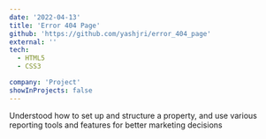 ```yaml
---
date: '2022-04-13'
title: 'Error 404 Page'
github: 'https://github.com/yashjri/error_404_page'
external: ''
tech:
  - HTML5
  - CSS3

company: 'Project'
showInProjects: false
---
```


Understood how to set up and structure a property, and use various reporting tools and features for better marketing decisions
